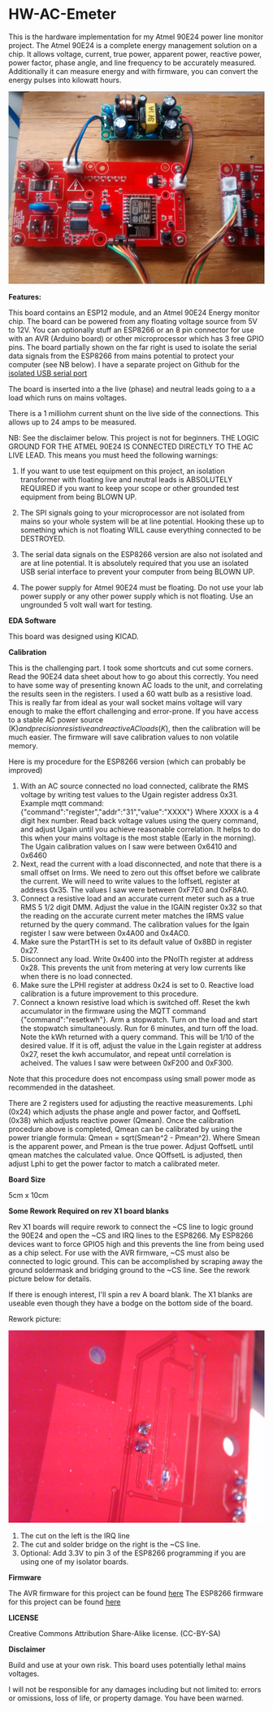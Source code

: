**HW-AC-Emeter**
==========
This is the hardware implementation for my Atmel 90E24 power line monitor project. The Atmel 90E24 is a complete energy management solution on a chip. It allows
voltage, current, true power, apparent power, reactive power, power factor, phase angle, and line frequency to be accurately measured. Additionally it can measure
energy and with firmware, you can convert the energy pulses into kilowatt hours.


![ProjectPicture](acpowermonitor.jpg)

**Features:**

This board contains an ESP12 module, and an Atmel 90E24 Energy monitor chip.
The board can be powered from any floating voltage source from 5V to 12V. You can optionally stuff an ESP8266 or an 8 pin connector for use with an AVR (Arduino board) or other
microprocessor which has 3 free GPIO pins. The board partially shown on the far right is used to isolate the serial data signals from the ESP8266 from mains potential to protect your computer (see NB below).
I have a separate project on Github for the [isolated USB serial port](http://github.com/hwstar/ISO-Port) 

The board is inserted into a the live (phase) and neutral leads going to a a load which runs on mains voltages.

There is a 1 milliohm current shunt on the live  side of the connections. This allows up to 24 amps to be measured.


NB: See the disclaimer below. This project is not for beginners. THE LOGIC GROUND FOR THE ATMEL 90E24 IS CONNECTED DIRECTLY TO THE AC LIVE LEAD. This means you must heed the following warnings:

1. If you want to use test equipment on this project, an isolation transformer with floating live and neutral leads is ABSOLUTELY REQUIRED if
you want to keep your scope or other grounded test equipment from being BLOWN UP. 

2. The SPI signals going to your microprocessor are not isolated from mains so your whole system will
be at line potential. Hooking these up to something which is not floating WILL cause everything connected to be DESTROYED.

3. The serial data signals on the ESP8266 version are also not isolated and are at line potential. It is absolutely required that you use an isolated USB serial interface to prevent your computer
from being BLOWN UP.

4. The power supply for Atmel 90E24 must be floating. Do not use your lab power supply or any other power supply which is not floating. Use an ungrounded 5 volt wall wart for testing.

**EDA Software**

This board was designed using KICAD. 


**Calibration**

This is the challenging part. I took some shortcuts and cut some corners. Read the 90E24 data sheet about how to go about this correctly. You need to have some way of presenting known AC loads to the unit, and correlating the results seen in the registers. 
I used a 60 watt bulb as a resistive load. This is really far from ideal as your wall socket mains voltage will vary enough to make the effort challenging and error-prone. If you have access to a stable AC power
source (K$) and precision resistive and reactive AC loads (K$), then the calibration will be much easier. The firmware will save calibration  values to non volatile memory. 

Here is my procedure for the ESP8266 version (which can probably be improved)

1. With an AC source connected no load connected, calibrate the RMS voltage by writing test values to  the Ugain register address 0x31. Example mqtt command: 
{"command":"register","addr":"31","value":"XXXX"} Where XXXX is a 4 digit hex number. Read back voltage values using the query command, and adjust Ugain until you achieve reasonable correlation. It helps to do this
when your mains voltage is the most stable (Early in the morning). The Ugain calibration values on I saw were between 0x6410 and 0x6460
2. Next, read the current with a load disconnected, and note that there is a small offset on Irms. We need to zero out this offset before we calibrate the current. 
We will need to write values to the IoffsetL register at address 0x35. The values I saw were between 0xF7E0 and 0xF8A0.
3. Connect a resistive load and an accurate current meter such as a true RMS 5 1/2 digit DMM. Adjust the value in the IGAIN register 0x32 so that the reading on the accurate current meter matches
the IRMS value returned by the query command. The calibration values for the Igain register I saw were between 0x4A00 and  0x4AC0.
4. Make sure the PstartTH is set to its default value of 0x8BD in register 0x27. 
5. Disconnect any load. Write 0x400 into the PNolTh register at address 0x28. This prevents the unit from metering at very low currents like when there is no load connected.
6. Make sure the LPHI register at address 0x24  is set to 0. Reactive load calibration is a future improvement to this procedure. 
7. Connect a known resistive load which is switched off. Reset the kwh accumulator in the firmware using the MQTT command {"command":"resetkwh"}. Arm a stopwatch. 
Turn on the load and start the stopwatch simultaneously. Run for 6 minutes, and turn off the load. Note the kWh returned with a query command. This will be 1/10 of the desired value. If it is off, 
adjust the value in the Lgain register at address 0x27, reset the kwh accumulator, and repeat until correlation is acheived. The values I saw were between 0xF200 and 0xF300.

Note that this procedure does not encompass using small power mode as recommended in the datasheet.

There are 2 registers used for adjusting the reactive measurements. Lphi (0x24) which adjusts the phase angle and power factor, and QoffsetL (0x38) which adjusts reactive power (Qmean). 
Once the calibration procedure above is completed, Qmean can be calibrated by using the power triangle formula: Qmean = sqrt(Smean^2 - Pmean^2). Where Smean is the apparent power, and Pmean
is the true power. Adjust QoffsetL until qmean matches the calculated value. Once QOffsetL is adjusted, then adjust Lphi to get the power factor to match a calibrated meter.

**Board Size**

5cm x 10cm


**Some Rework Required on rev X1 board blanks**

Rev X1 boards will require rework to connect the ~CS line to logic ground the 90E24 and open the ~CS and IRQ lines to the ESP8266.  My ESP8266 devices want to force GPIO5 high
and this prevents the line from being used as a chip select. For use with the AVR firmware, ~CS must also be connected to logic ground. 
This can be accomplished by scraping away the ground soldermask and bridging ground to the ~CS line. See the rework picture below for details.

If there is enough interest, I'll spin a rev A board blank. The X1 blanks are useable even though they have a bodge on the bottom side of the board.

Rework picture:


![Rework1](x1rework1.jpg)

1. The cut on the left is the IRQ line
2. The cut and solder bridge on the right is the ~CS line.
3. Optional: Add 3.3V to pin 3 of the ESP8266 programming if you are using one of my isolator boards.



**Firmware**

The AVR firmware for this project can be found [here](https://github.com/hwstar/FW-AC-Emeter)
The ESP8266 firmware for this project can be found [here](https://github.com/hwstar/FW-AC-Emeter-ESP8266)


**LICENSE**

Creative Commons Attribution Share-Alike license. (CC-BY-SA)

**Disclaimer**

Build and use at your own risk. This board uses potentially lethal mains voltages. 

I will not be responsible for any damages including but not limited to: errors or omissions, loss of life, or property damage. You have been warned.


